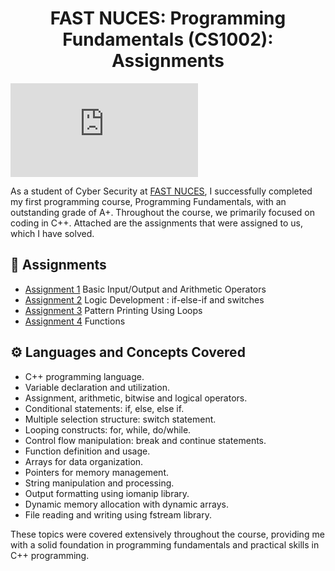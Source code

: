 <h1 align="center">FAST NUCES: Programming Fundamentals (CS1002): Assignments
</h1>

![C++ Gif](https://eportfolio.utm.my/artefact/file/download.php?file=711656&view=178366&embedded=1&text=713708)

As a student of Cyber Security at [FAST NUCES](https://www.nu.edu.pk/), I successfully completed my first programming course, Programming Fundamentals, with an outstanding grade of A+. Throughout the course, we primarily focused on coding in C++. Attached are the assignments that were assigned to us, which I have solved.


## 📖 Assignments 
- [Assignment 1](https://github.com/mrblackhearts/programming-fundamentals-cs1002-assignments/tree/main/assignment1) Basic Input/Output and Arithmetic Operators
- [Assignment 2](https://github.com/mrblackhearts/programming-fundamentals-cs1002-assignments/tree/main/assignment2) Logic Development : if-else-if and switches
- [Assignment 3](https://github.com/mrblackhearts/programming-fundamentals-cs1002-assignments/tree/main/assignment3) Pattern Printing Using Loops
- [Assignment 4](https://github.com/mrblackhearts/programming-fundamentals-cs1002-assignments/tree/main/assignment4) Functions 


## ⚙ Languages and Concepts Covered
- C++ programming language.
- Variable declaration and utilization.
- Assignment, arithmetic, bitwise and logical operators.
- Conditional statements: if, else, else if.
- Multiple selection structure: switch statement.
- Looping constructs: for, while, do/while.
- Control flow manipulation: break and continue statements.
- Function definition and usage.
- Arrays for data organization.
- Pointers for memory management.
- String manipulation and processing.
- Output formatting using iomanip library.
- Dynamic memory allocation with dynamic arrays.
- File reading and writing using fstream library.

These topics were covered extensively throughout the course, providing me with a solid foundation in programming fundamentals and practical skills in C++ programming.
